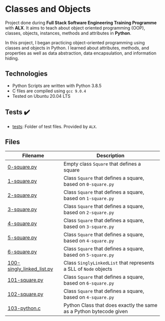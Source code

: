 # Classes and Objects

Project done during **Full Stack Software Engineering Training Programme** with **ALX**. It aims to teach about object oriented programming (OOP), classes, objects, instances, methods and attributes in **Python**.

In this project, I began practicing object-oriented programming using classes and objects in Python. I learned about attributes, methods, and properties as well as data abstraction, data encapsulation, and information hiding.

## Technologies
* Python Scripts are written with Python 3.8.5
* C files are compiled using `gcc 9.0.4`
* Tested on Ubuntu 20.04 LTS

## Tests :heavy_check_mark:
* [tests](./tests): Folder of test files. Provided by `ALX`.
## Files

| Filename | Description |
| -------- | ----------- |
| [0-square.py](./0-square.py) | Empty class `Square` that defines a square |
| [1-square.py](./1-square.py) | Class `Square` that defines a square, based on `0-square.py` |
| [2-square.py](./2-square.py) | Class `Square` that defines a square, based on `1-square.py` |
| [3-square.py](./3-square.py) | Class `Square` that defines a square, based on `2-square.py` |
| [4-square.py](./4-square.py) | Class `Square` that defines a square, based on `3-square.py` |
| [5-square.py](./5-square.py) | Class `Square` that defines a square, based on `4-square.py` |
| [6-square.py](./6-square.py) | Class `Square` that defines a square, based on `5-square.py` |
| [100-singly_linked_list.py](./100-singly_linked_list.py) | Class `SinglyLinkedList` that represents a SLL of `Node` objects |
| [101-square.py](./101-square.py) | Class `Square` that defines a square, based on `6-square.py` |
| [102-square.py](./102-square.py) | Class `Square` that defines a square, based on `4-square.py` |
| [103-python.c](./103-python.c) | Python Class that does exactly the same as a Python bytecode given |
